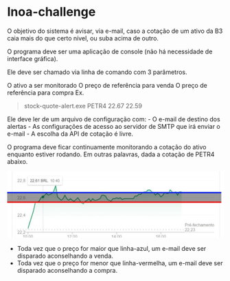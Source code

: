 # Inoa-challenge

O objetivo do sistema é avisar, via e-mail, caso a cotação de um ativo da B3 caia mais do que certo nível, ou suba acima de outro.

O programa deve ser uma aplicação de console (não há necessidade de interface gráfica).

Ele deve ser chamado via linha de comando com 3 parâmetros.

O ativo a ser monitorado
O preço de referência para venda
O preço de referência para compra
Ex.

> stock-quote-alert.exe PETR4 22.67 22.59 

Ele deve ler de um arquivo de configuração com:
    - O e-mail de destino dos alertas
    - As configurações de acesso ao servidor de SMTP que irá enviar o e-mail
    - A escolha da API de cotação é livre.

O programa deve ficar continuamente monitorando a cotação do ativo enquanto estiver rodando.
Em outras palavras, dada a cotação de PETR4 abaixo.

![imagem](./desafiobroker.JPG "Imagem do Desafio") 

- Toda vez que o preço for maior que linha-azul, um e-mail deve ser disparado aconselhando a venda.
- Toda vez que o preço for menor que linha-vermelha, um e-mail deve ser disparado aconselhando a compra.